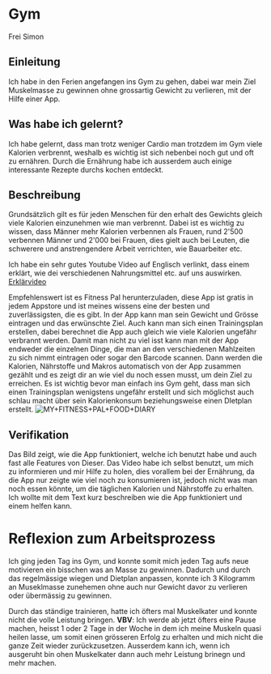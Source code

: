 # Gym
Frei Simon

## Einleitung

Ich habe in den Ferien angefangen ins Gym zu gehen, dabei war mein Ziel Muskelmasse zu gewinnen ohne grossartig Gewicht zu verlieren, mit der Hilfe einer App.

## Was habe ich gelernt?

Ich habe gelernt, dass man trotz weniger Cardio man trotzdem im Gym viele Kalorien verbrennt, weshalb es wichtig ist sich nebenbei noch gut und oft zu ernähren.
Durch die Ernährung habe ich ausserdem auch einige interessante Rezepte durchs kochen entdeckt.

## Beschreibung

Grundsätzlich gilt es für jeden Menschen für den erhalt des Gewichts gleich viele Kalorien einzunehmen wie man verbrennt. Dabei ist es wichtig zu wissen, dass Männer mehr Kalorien verbennen als Frauen, rund 2'500 verbennen Männer und 2'000 bei Frauen, dies gielt auch bei Leuten, die schwerere und anstrengendere Arbeit verrichten, wie Bauarbeiter etc. 

Ich habe ein sehr gutes Youtube Video auf Englisch verlinkt, dass einem erklärt, wie dei verschiedenen Nahrungsmittel etc. auf uns auswirken.
[Erklärvideo](https://www.youtube.com/watch?v=osqvOUJjaCo&t=5s)

Empfehlenswert ist es Fitness Pal herunterzuladen, diese App ist gratis in jedem Appstore und ist meines wissens eine der besten und zuverlässigsten, die es gibt.
In der App kann man sein Gewicht und Grösse eintragen und das erwünschte Ziel. Auch kann  man sich einen Trainingsplan erstellen, dabei berechnet die App auch gleich wie viele Kalorien ungefähr verbrannt werden. Damit man nicht zu viel isst kann man mit der App endweder die einzelnen Dinge, die man an den verschiedenen Mahlzeiten zu sich nimmt eintragen oder sogar den Barcode scannen. Dann werden die Kalorien, Nährstoffe und Makros automatisch von der App zusammen gezählt und es zeigt dir an wie viel du noch essen musst, um dein Ziel zu erreichen.
Es ist wichtig bevor man einfach ins Gym geht, dass man sich einen Trainingsplan wenigstens ungefähr erstellt und sich möglichst auch schlau macht über sein Kalorienkonsum beziehungsweise einen DIetplan erstellt.
![MY+FITNESS+PAL+FOOD+DIARY](https://user-images.githubusercontent.com/89087074/191708817-41484f80-a802-4254-937f-57c71903b17e.jpg)



## Verifikation

Das Bild zeigt, wie die App funktioniert, welche ich benutzt habe und auch fast alle Features von Dieser.
Das Video habe ich selbst benutzt, um mich zu informieren und mir Hilfe zu holen, dies vorallem bei der Ernährung, da die App nur zeigte wie viel noch zu konsumieren ist, jedoch nicht was man noch essen könnte, um die täglichen Kalorien und Nährstoffe zu erhalten.
Ich wollte mit dem Text kurz beschreiben wie die App funktioniert und einem helfen kann.

# Reflexion zum Arbeitsprozess

Ich ging jeden Tag ins Gym, und konnte somit mich jeden Tag aufs neue motivieren ein bisschen was an Masse zu gewinnen. Dadurch und durch das regelmässige wiegen und Dietplan anpassen, konnte ich 3 Kilogramm an Museklmasse zunehemen ohne auch nur Gewicht davor zu verlieren oder übermässig zu gewinnen.

Durch das ständige trainieren, hatte ich öfters mal Muskelkater und konnte nicht die volle Leistung bringen.
**VBV**: Ich werde ab jetzt öfters eine Pause machen, heisst 1 oder 2 Tage in der Woche in dem ich meine Muskeln quasi heilen lasse, um somit einen grösseren Erfolg zu erhalten und mich nicht die ganze Zeit wieder zurückzusetzen. Ausserdem kann ich, wenn ich ausgeruht bin ohen Muskelkater dann auch mehr Leistung brinegn und mehr machen.
